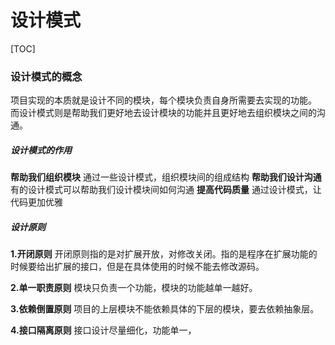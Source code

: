 # 设计模式

[TOC]

### 设计模式的概念

项目实现的本质就是设计不同的模块，每个模块负责自身所需要去实现的功能。
而设计模式则是帮助我们更好地去设计模块的功能并且更好地去组织模块之间的沟通。

##### 设计模式的作用
**帮助我们组织模块**
通过一些设计模式，组织模块间的组成结构
**帮助我们设计沟通**
有的设计模式可以帮助我们设计模块间如何沟通
**提高代码质量**
通过设计模式，让代码更加优雅

##### 设计原则
**1.开闭原则**
开闭原则指的是对扩展开放，对修改关闭。指的是程序在扩展功能的时候要给出扩展的接口，但是在具体使用的时候不能去修改源码。

**2.单一职责原则**
模块只负责一个功能，模块的功能越单一越好。

**3.依赖倒置原则**
项目的上层模块不能依赖具体的下层的模块，要去依赖抽象层。

**4.接口隔离原则**
接口设计尽量细化，功能单一，